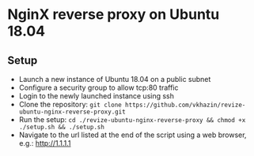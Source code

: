 # NginX reverse proxy on Ubuntu 18.04

## Setup

* Launch a new instance of Ubuntu 18.04 on a public subnet
* Configure a security group to allow tcp:80 traffic
* Login to the newly launched instance using ssh
* Clone the repository: `git clone https://github.com/vkhazin/revize-ubuntu-nginx-reverse-proxy.git`
* Run the setup: `cd ./revize-ubuntu-nginx-reverse-proxy && chmod +x ./setup.sh && ./setup.sh`
* Navigate to the url listed at the end of the script using a web browser, e.g.: http://1.1.1.1
